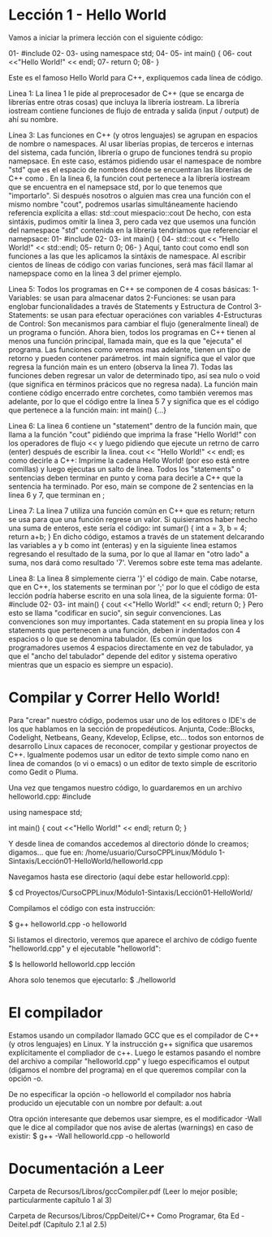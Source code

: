 Lección 1 - Hello World
=======================

Vamos a iniciar la primera lección con el siguiente código:

01-	#include <iostream>
02-
03-	using namespace std;
04-
05-	int main() {
06-	    cout <<"Hello World!" << endl;
07-	    return 0;
08-	}

Este es el famoso Hello World para C++, expliquemos cada línea de código.

Linea 1: La linea 1 le pide al preprocesador de C++ (que se encarga de librerías entre otras cosas) que incluya la librería iostream.
La librería iostream contiene funciones de flujo de entrada y salida (input / output) de ahí su nombre.

Línea 3: Las funciones en C++ (y otros lenguajes) se agrupan en espacios de nombre o namespaces. Al usar liberías propias, de terceros e internas del sistema,
cada función, librería o grupo de funciones tendrá su propio namepsace. En este caso, estámos pidiendo usar el namespace de nombre "std" que es el espacio de
nombres dónde se encuentran las librerías de C++ como <iostream>. En la linea 6, la función cout pertenece a la librería iostream que se encuentra en el namepsace
std, por lo que tenemos que "importarlo". Si después nosotros o alguien mas crea una función con el mismo nombre "cout", podremos usarlas simultáneamente haciendo
referencia explícita a ellas:
std::cout
miespacio::cout
De hecho, con esta sintáxis, pudimos omitir la linea 3, pero cada vez que usemos una función del namespace "std" contenida en la librería <iostream> tendríamos que
referenciar el namepsace:
01-	#include <iostream>
02-
03-	int main() {
04-	    std::cout << "Hello World!" << std::endl;
05-	    return 0;
06-	}
Aquí, tanto cout como endl son funciones a las que les aplicamos la sintáxis de namespace. Al escribir cientos de líneas de código con varias funciones, será mas fácil
llamar al namepspace como en la linea 3 del primer ejemplo.


Linea 5: Todos los programas en C++ se componen de 4 cosas básicas:
	1-Variables: se usan para almacenar datos
	2-Funciones: se usan para englobar funcionalidades a través de Statements y Estructura de Control
	3-Statements: se usan para efectuar operaciónes con variables
	4-Estructuras de Control: Son mecanismos para cambiar el flujo (generalmente lineal) de un programa o función.
Ahora bien, todos los programas en C++ tienen al menos una función principal, llamada main, que es la que "ejecuta" el programa. Las funciones como veremos mas
adelante, tienen un tipo de retorno y pueden contener parámetros. int main significa que el valor que regresa la función main es un entero (observa la linea 7).
Todas las funciones deben regresar un valor de determinado tipo, así sea nulo o void (que significa en términos prácicos que no regresa nada).
La función main contiene código encerrado entre corchetes, como también veremos mas adelante, por lo que el código entre la linea 5 7 y significa que es el código
que pertenece a la función main: int main() {...}

Linea 6: La linea 6 contiene un "statement" dentro de la función main, que llama a la función "cout" pidiéndo que imprima la frase "Hello World!" con los operadores
de flujo << y luego pidiendo que ejecute un retrno de carro (enter) después de escribir la linea. cout << "Hello World!" << endl; es como decirle a C++:
Imprime la cadena Hello World! (por eso está entre comillas) y luego ejecutas un salto de linea. Todos los "statements" o sentencias deben terminar en punto y coma
para decirle a C++ que la sentencia ha terminado. Por eso, main se compone de 2 sentencias en la linea 6 y 7, que terminan en ;

Linea 7: La linea 7 utiliza una función común en C++ que es return; return se usa para que una función regrese un valor. Si quisieramos haber hecho una suma de
enteros, este sería el código:
int sumar() {
	int a = 3, b = 4;
	return a+b;
}
En dicho código, estamos a través de un statement delcarando las variables a y b como int (enteras) y en la siguiente linea estamos regresando el resultado de la suma,
por lo que al llamar en "otro lado" a suma, nos dará como resultado '7'. Veremos sobre este tema mas adelante.

Linea 8: La linea 8 simplemente cierra '}' el código de main.
Cabe notarse, que en C++, los statements se terminan por ';' por lo que el código de esta lección podría haberse escrito en una sola linea, de la siguiente forma:
01-	#include <iostream>
02-
03-	int main() { cout <<"Hello World!" << endl; return 0; }
Pero esto se llama "codificar en sucio", sin seguir convenciones. Las convenciones son muy importantes. Cada statement en su propia linea y los statements que
pertenecen a una función, deben ir indentados con 4 espacios o lo que se denomina tabulador. (Es común que los programadores usemos 4 espacios directamente en 
vez de tabulador, ya que el "ancho del tabulador" depende del editor y sistema operativo mientras que un espacio es siempre un espacio).


Compilar y Correr Hello World!
==============================

Para "crear" nuestro código, podemos usar uno de los editores o IDE's de los que hablamos en la sección de propedéuticos. Anjunta, Code::Blocks, Codelight, Netbeans,
Geany, Kdevelop, Eclipse, etc... todos son entornos de desarrollo Linux capaces de reconocer, compilar y gestionar proyectos de C++. Igualmente podemos usar un editor
de texto simple como nano en linea de comandos (o vi o emacs) o un editor de texto simple de escritorio como Gedit o Pluma.

Una vez que tengamos nuestro código, lo guardaremos en un archivo helloworld.cpp:
#include <iostream>

using namespace std;

int main() {
    cout <<"Hello World!" << endl;
    return 0;
}

Y desde linea de comandos accedemos al directorio dónde lo creamos; digamos... que fue en:
/home/usuario/CursoCPPLinux/Módulo 1-Sintaxis/Lección01-HelloWorld/helloworld.cpp

Navegamos hasta ese directorio (aquí debe estar helloworld.cpp):

$ cd Proyectos/CursoCPPLinux/Módulo1-Sintaxis/Lección01-HelloWorld/

Compilamos el código con esta instrucción:

$ g++ helloworld.cpp -o helloworld

Si listamos el directorio, veremos que aparece el archivo de código fuente "helloworld.cpp" y el ejecutable "helloworld":

$ ls
helloworld  helloworld.cpp  lección

Ahora solo tenemos que ejecutarlo:
$ ./helloworld


El compilador
=============

Estamos usando un compilador llamado GCC que es el compilador de C++ (y otros lenguajes) en Linux. Y la instrucción g++ significa que usaremos explícitamente el
compliador de c++. Luego le estamos pasando el nombre del archivo a compilar "helloworld.cpp" y luego especificamos el output (digamos el nombre del programa)
en el que queremos compilar con la opción -o.

De no especificar la opción -o helloworld el compilador nos habría producido un ejecutable con un nombre por default: a.out

Otra opción interesante que debemos usar siempre, es el modificador -Wall que le dice al compilador que nos avise de alertas (warnings) en caso de existir:
$ g++ -Wall helloworld.cpp -o helloworld


Documentación a Leer
====================
Carpeta de Recursos/Libros/gccCompiler.pdf
(Leer lo mejor posible; particularmente capítulo 1 al 3)

Carpeta de Recursos/Libros/CppDeitel/C++ Como Programar, 6ta Ed - Deitel.pdf
(Capítulo 2.1 al 2.5)




